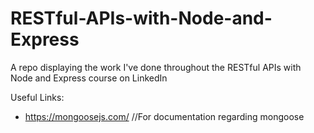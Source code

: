# RESTful-APIs-with-Node-and-Express
A repo displaying the work I've done throughout the RESTful APIs with Node and Express course on LinkedIn


Useful Links:
- https://mongoosejs.com/ //For documentation regarding mongoose